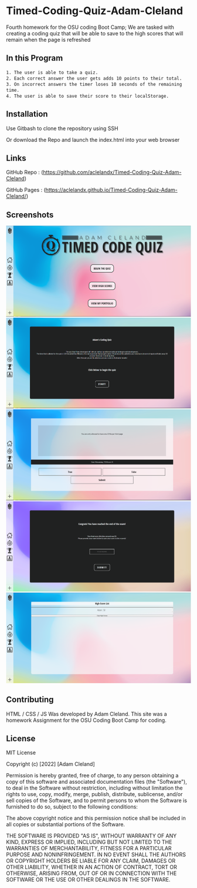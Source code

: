 # Timed-Coding-Quiz-Adam-Cleland

Fourth homework for the OSU coding Boot Camp; We are tasked with creating a coding quiz that will be able to save to the high scores that will remain when the page is refreshed

## In this Program

    1. The user is able to take a quiz.
    2. Each correct answer the user gets adds 10 points to their total.
    3. On incorrect answers the timer loses 10 seconds of the remaining time.
    4. The user is able to save their score to their localStorage.

## Installation

Use Gitbash to clone the repository using SSH

Or download the Repo and launch the index.html into your web browser

## Links

GitHub Repo : (https://github.com/aclelandx/Timed-Coding-Quiz-Adam-Cleland)

GitHub Pages : (https://aclelandx.github.io/Timed-Coding-Quiz-Adam-Cleland/)

## Screenshots

<img src="./assets/screenshots/sc-1.png" alt="Displays the home page for the website with the options of begin quiz, view high scores, as well as a link to my portfolio website">
<img src="./assets/screenshots/sc-2.png" alt="Shows the opening screen of the quiz with a button that says start">
<img src="./assets/screenshots/sc-3.png" alt="Shows the quiz screen with a question being asked with the options true or false and a submit button">
<img src="./assets/screenshots/sc-4.png" alt="Shows the end of the quiz popup screen that asks for the users name">
<img src="./assets/screenshots/sc-5.png" alt="Shows the users name on a highscore list along with a button to clear the high-Scores">

## Contributing

HTML / CSS / JS Was developed by Adam Cleland.
This site was a homework Assignment for the OSU Coding Boot Camp for coding.

## License

MIT License

Copyright (c) [2022] [Adam Cleland]

Permission is hereby granted, free of charge, to any person obtaining a copy
of this software and associated documentation files (the "Software"), to deal
in the Software without restriction, including without limitation the rights
to use, copy, modify, merge, publish, distribute, sublicense, and/or sell
copies of the Software, and to permit persons to whom the Software is
furnished to do so, subject to the following conditions:

The above copyright notice and this permission notice shall be included in all
copies or substantial portions of the Software.

THE SOFTWARE IS PROVIDED "AS IS", WITHOUT WARRANTY OF ANY KIND, EXPRESS OR
IMPLIED, INCLUDING BUT NOT LIMITED TO THE WARRANTIES OF MERCHANTABILITY,
FITNESS FOR A PARTICULAR PURPOSE AND NONINFRINGEMENT. IN NO EVENT SHALL THE
AUTHORS OR COPYRIGHT HOLDERS BE LIABLE FOR ANY CLAIM, DAMAGES OR OTHER
LIABILITY, WHETHER IN AN ACTION OF CONTRACT, TORT OR OTHERWISE, ARISING FROM,
OUT OF OR IN CONNECTION WITH THE SOFTWARE OR THE USE OR OTHER DEALINGS IN THE
SOFTWARE.
